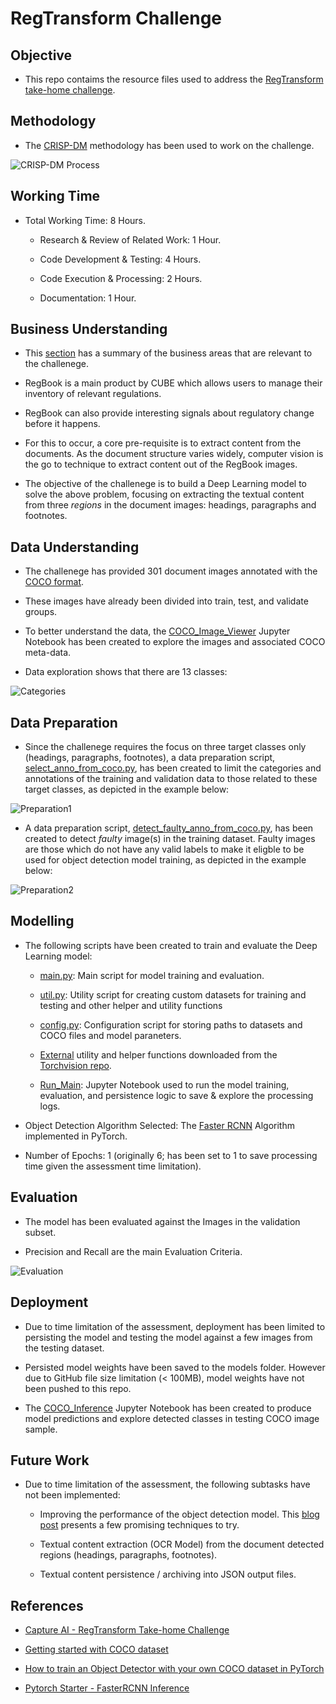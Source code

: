 # RegTransform Challenge


## Objective

* This repo contaims the resource files used to address the [RegTransform take-home challenge](https://chrome-alphabet-530.notion.site/Capture-AI-RegTransform-Take-home-Challenge-71df4f9ff61243c9985db0e990b20a02#941c4129ea87417a820041977645d693).


## Methodology

* The [CRISP-DM](https://www.ibm.com/docs/en/spss-modeler/saas?topic=dm-crisp-help-overview) methodology has been used to work on the challenge.

![CRISP-DM Process](https://www.ibm.com/docs/en/SS3RA7_sub/modeler_crispdm_ddita/clementine/images/crisp_process.jpg)


## Working Time

* Total Working Time: 8 Hours.

    * Research & Review of Related Work: 1 Hour.

    * Code Development & Testing: 4 Hours.

    * Code Execution & Processing: 2 Hours.

    * Documentation: 1 Hour.


## Business Understanding

* This [section](https://chrome-alphabet-530.notion.site/Capture-AI-RegTransform-Take-home-Challenge-71df4f9ff61243c9985db0e990b20a02#f7459fc1af3645bda954906d551da344) has a summary of the business areas that are relevant to the challenege. 

* RegBook is a main product by CUBE which allows users to manage their inventory of relevant regulations.

* RegBook can also provide interesting signals about regulatory change before it happens.

* For this to occur, a core pre-requisite is to extract content from the documents. As the document structure varies widely, computer vision is the go to technique to extract content out of the RegBook images.

* The objective of the challenege is to build a Deep Learning model to solve the above problem, focusing on extracting the textual content from three *regions* in the document images: headings, paragraphs and footnotes.


## Data Understanding

* The challenege has provided 301 document images annotated with the [COCO format](https://towardsdatascience.com/getting-started-with-coco-dataset-82def99fa0b8). 

* These images have already been divided into train, test, and validate groups.

* To better understand the data, the [COCO_Image_Viewer](https://github.com/anammari/regtransform_challenge/blob/main/exlploration/COCO_Image_Viewer.ipynb) Jupyter Notebook has been created to explore the images and associated COCO meta-data.

* Data exploration shows that there are 13 classes:

![Categories](./img/Categories.PNG)


## Data Preparation

* Since the challenege requires the focus on three target classes only (headings, paragraphs, footnotes), a data preparation script, [select_anno_from_coco.py](https://github.com/anammari/regtransform_challenge/blob/main/preparation/select_anno_from_coco.py), has been created to limit the categories and annotations of the training and validation data to those related to these target classes, as depicted in the example below:

![Preparation1](./img/Preparation1.PNG)

* A data preparation script, [detect_faulty_anno_from_coco.py](https://github.com/anammari/regtransform_challenge/blob/main/preparation/detect_faulty_anno_from_coco.py), has been created to detect *faulty* image(s) in the training dataset. Faulty images are those which do not have any valid labels to make it eligble to be used for object detection model training, as depicted in the example below:

![Preparation2](./img/Preparation2.PNG)

## Modelling

* The following scripts have been created to train and evaluate the Deep Learning model:

    * [main.py](https://github.com/anammari/regtransform_challenge/blob/main/modelling/main.py): Main script for model training and evaluation.

    * [util.py](https://github.com/anammari/regtransform_challenge/blob/main/modelling/util.py): Utility script for creating custom datasets for training and testing and other helper and utility functions

    * [config.py](https://github.com/anammari/regtransform_challenge/blob/main/modelling/config.py): Configuration script for storing paths to datasets and COCO files and model paraneters.

    * [External](https://github.com/anammari/regtransform_challenge/tree/main/external) utility and helper functions downloaded from the [Torchvision repo](https://github.com/pytorch/vision/tree/main/references/detection).

    * [Run_Main](https://github.com/anammari/regtransform_challenge/blob/main/modelling/Run_Main.ipynb): Jupyter Notebook used to run the model training, evaluation, and persistence logic to save & explore the processing logs.

* Object Detection Algorithm Selected: The [Faster RCNN](https://blog.francium.tech/object-detection-with-faster-rcnn-bc2e4295bf49) Algorithm implemented in PyTorch.

* Number of Epochs: 1 (originally 6; has been set to 1 to save processing time given the assessment time limitation).

## Evaluation

* The model has been evaluated against the Images in the validation subset. 

* Precision and Recall are the main Evaluation Criteria. 

![Evaluation](./img/Evaluation.PNG)

## Deployment

* Due to time limitation of the assessment, deployment has been limited to persisting the model and testing the model against a few images from the testing dataset.

* Persisted model weights have been saved to the models folder. However due to GitHub file size limitation (< 100MB), model weights have not been pushed to this repo.

* The [COCO_Inference](https://github.com/anammari/regtransform_challenge/blob/main/exlploration/COCO_Inference.ipynb) Jupyter Notebook has been created to produce model predictions and explore detected classes in testing COCO image sample. 

## Future Work

* Due to time limitation of the assessment, the following subtasks have not been implemented:

    * Improving the performance of the object detection model. This [blog post](https://blog.francium.tech/improve-the-performance-of-your-object-detection-model-af6a20319f56) presents a few promising techniques to try.

    * Textual content extraction (OCR Model) from the document detected regions (headings, paragraphs, footnotes).

    * Textual content persistence / archiving into JSON output files.

## References

* [Capture AI - RegTransform Take-home Challenge](https://chrome-alphabet-530.notion.site/Capture-AI-RegTransform-Take-home-Challenge-71df4f9ff61243c9985db0e990b20a02#f7459fc1af3645bda954906d551da344)

* [Getting started with COCO dataset](https://towardsdatascience.com/getting-started-with-coco-dataset-82def99fa0b8)

* [How to train an Object Detector with your own COCO dataset in PyTorch](https://medium.com/fullstackai/how-to-train-an-object-detector-with-your-own-coco-dataset-in-pytorch-319e7090da5)

* [Pytorch Starter - FasterRCNN Inference](https://www.kaggle.com/code/pestipeti/pytorch-starter-fasterrcnn-inference/notebook)